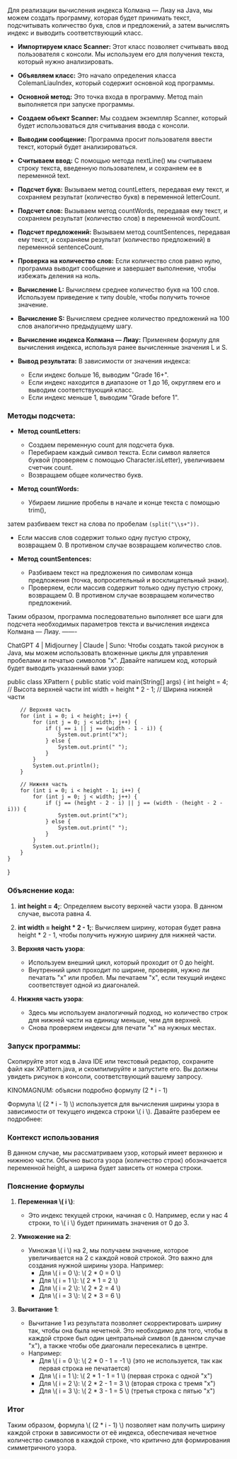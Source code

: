 Для реализации вычисления индекса Колмана — Лиау на Java, мы можем создать программу, которая будет принимать текст, подсчитывать количество букв, слов и предложений, а затем вычислять индекс и выводить соответствующий класс.



- **Импортируем класс Scanner:** Этот класс позволяет считывать ввод пользователя с консоли. Мы используем его для получения текста, который нужно анализировать.



- **Объявляем класс:** Это начало определения класса ColemanLiauIndex, который содержит основной код программы.

    

- **Основной метод:** Это точка входа в программу. Метод main выполняется при запуске программы.

        

- **Создаем объект Scanner:** Мы создаем экземпляр Scanner, который будет использоваться для считывания ввода с консоли.

      

- **Выводим сообщение:** Программа просит пользователя ввести текст, который будет анализироваться.

       

- **Считываем ввод:** С помощью метода nextLine() мы считываем строку текста, введенную пользователем, и сохраняем ее в переменной text.

       

- **Подсчет букв:** Вызываем метод countLetters, передавая ему текст, и сохраняем результат (количество букв) в переменной letterCount.

        

- **Подсчет слов:** Вызываем метод countWords, передавая ему текст, и сохраняем результат (количество слов) в переменной wordCount.

       

- **Подсчет предложений:** Вызываем метод countSentences, передавая ему текст, и сохраняем результат (количество предложений) в переменной sentenceCount.

     

- **Проверка на количество слов:** Если количество слов равно нулю, программа выводит сообщение и завершает выполнение, чтобы избежать деления на ноль.

        

- **Вычисление L:** Вычисляем среднее количество букв на 100 слов. Используем приведение к типу double, чтобы получить точное значение.

        

- **Вычисление S:** Вычисляем среднее количество предложений на 100 слов аналогично предыдущему шагу.

        

- **Вычисление индекса Колмана — Лиау:** Применяем формулу для вычисления индекса, используя ранее вычисленные значения L и S.

    
- **Вывод результата:** В зависимости от значения индекса:
  - Если индекс больше 16, выводим "Grade 16+".
  - Если индекс находится в диапазоне от 1 до 16, округляем его и выводим соответствующий класс.
  - Если индекс меньше 1, выводим "Grade before 1".

### Методы подсчета:



- **Метод countLetters:**
  - Создаем переменную count для подсчета букв.
  - Перебираем каждый символ текста. Если символ является буквой (проверяем с помощью Character.isLetter), увеличиваем счетчик count.
  - Возвращаем общее количество букв.

 

- **Метод countWords:**
  - Убираем лишние пробелы в начале и конце текста с помощью trim(),


затем разбиваем текст на слова по пробелам ```(split("\\s+")).```
  - Если массив слов содержит только одну пустую строку, возвращаем 0. В противном случае возвращаем количество слов.



- **Метод countSentences:**
  - Разбиваем текст на предложения по символам конца предложения (точка, вопросительный и восклицательный знаки).
  - Проверяем, если массив содержит только одну пустую строку, возвращаем 0. В противном случае возвращаем количество предложений.

Таким образом, программа последовательно выполняет все шаги для подсчета необходимых параметров текста и вычисления индекса Колмана — Лиау.
——-

ChatGPT 4 | Midjourney | Claude | Suno:
Чтобы создать такой рисунок в Java, мы можем использовать вложенные циклы для управления пробелами и печатью символов "х". Давайте напишем код, который будет выводить указанный вами узор:

public class XPattern {
    public static void main(String[] args) {
        int height = 4; // Высота верхней части
        int width = height * 2 - 1; // Ширина нижней части

        // Верхняя часть
        for (int i = 0; i < height; i++) {
            for (int j = 0; j < width; j++) {
                if (j == i || j == (width - 1 - i)) {
                    System.out.print("х");
                } else {
                    System.out.print(" ");
                }
            }
            System.out.println();
        }

        // Нижняя часть
        for (int i = 0; i < height - 1; i++) {
            for (int j = 0; j < width; j++) {
                if (j == (height - 2 - i) || j == (width - (height - 2 - i))) {
                    System.out.print("х");
                } else {
                    System.out.print(" ");
                }
            }
            System.out.println();
        }
    }
}


### Объяснение кода:

1. **int height = 4;**: Определяем высоту верхней части узора. В данном случае, высота равна 4.

2. **int width = height * 2 - 1;**: Вычисляем ширину, которая будет равна height * 2 - 1, чтобы получить нужную ширину для нижней части.

3. **Верхняя часть узора**:
   - Используем внешний цикл, который проходит от 0 до height.
   - Внутренний цикл проходит по ширине, проверяя, нужно ли печатать "х" или пробел. Мы печатаем "х", если текущий индекс соответствует одной из диагоналей.

4. **Нижняя часть узора**:
   - Здесь мы используем аналогичный подход, но количество строк для нижней части на единицу меньше, чем для верхней.
   - Снова проверяем индексы для печати "х" на нужных местах.

### Запуск программы:
Скопируйте этот код в Java IDE или текстовый редактор, сохраните файл как XPattern.java, и скомпилируйте и запустите его. Вы должны увидеть рисунок в консоли, соответствующий вашему запросу.

KINOMAGNUM:
объясни подробно формулу 
(2 * i - 1)

Формула \\( (2 * i - 1) \\) используется для вычисления ширины узора в зависимости от текущего индекса строки \\( i \\). Давайте разберем ее подробнее:

### Контекст использования

В данном случае, мы рассматриваем узор, который имеет верхнюю и нижнюю части. Обычно высота узора (количество строк) обозначается переменной height, а ширина будет зависеть от номера строки. 

### Пояснение формулы

1. **Переменная \\( i \\)**:
   - Это индекс текущей строки, начиная с 0. Например, если у нас 4 строки, то \\( i \\) будет принимать значения от 0 до 3.

2. **Умножение на 2**:
   - Умножая \\( i \\) на 2, мы получаем значение, которое увеличивается на 2 с каждой новой строкой. Это важно для создания нужной ширины узора. Например:
     - Для \\( i = 0 \\): \\( 2 * 0 = 0 \\)
     - Для \\( i = 1 \\): \\( 2 * 1 = 2 \\)
     - Для \\( i = 2 \\): \\( 2 * 2 = 4 \\)
     - Для \\( i = 3 \\): \\( 2 * 3 = 6 \\)

3. **Вычитание 1**:
   - Вычитание 1 из результата позволяет скорректировать ширину так, чтобы она была нечетной. Это необходимо для того, чтобы в каждой строке был один центральный символ (в данном случае "х"), а также чтобы обе диагонали пересекались в центре.
   - Например:
     - Для \\( i = 0 \\): \\( 2 * 0 - 1 = -1 \\) (это не используется, так как первая строка не печатается)
     - Для \\( i = 1 \\): \\( 2 * 1 - 1 = 1 \\) (первая строка с одной "х")
     - Для \\( i = 2 \\): \\( 2 * 2 - 1 = 3 \\) (вторая строка с тремя "х")
     - Для \\( i = 3 \\): \\( 2 * 3 - 1 = 5 \\) (третья строка с пятью "х")

### Итог

Таким образом, формула \\( (2 * i - 1) \\) позволяет нам получить ширину каждой строки в зависимости от её индекса, обеспечивая нечетное количество символов в каждой строке, что критично для формирования симметричного узора.